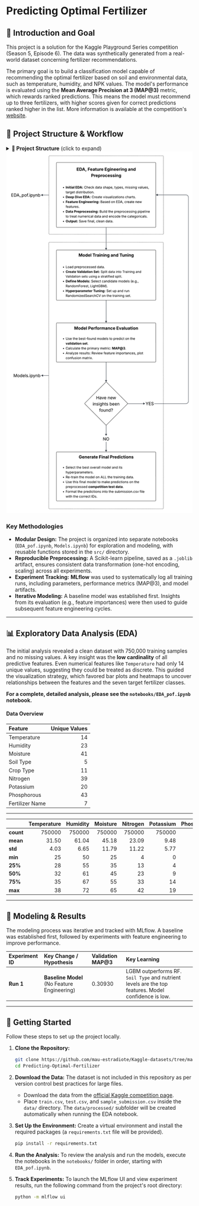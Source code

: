 # Predicting Optimal Fertilizer

## 🎯 Introduction and Goal

This project is a solution for the Kaggle Playground Series competition (Season 5, Episode 6). The data was synthetically generated from a real-world dataset concerning fertilizer recommendations.

The primary goal is to build a classification model capable of recommending the optimal fertilizer based on soil and environmental data, such as temperature, humidity, and NPK values. The model's performance is evaluated using the **Mean Average Precision at 3 (MAP@3)** metric, which rewards ranked predictions. This means the model must recommend up to three fertilizers, with higher scores given for correct predictions ranked higher in the list. More information is available at the competition's [website](https://www.kaggle.com/competitions/playground-series-s5e6/overview). 

## 📁 Project Structure & Workflow

<details>
<summary><strong>📁 Project Structure</strong> (click to expand)</summary>

<ul>
    <li>📄 .gitignore</li>
    <li>📄 README.md</li>
    <li>📄 requirements.txt</li>
    <li>
        <details>
            <summary><strong>📂 data/</strong></summary>
            <ul>
                <li>📄 sample_submission.csv</li>
                <li>📄 test.csv</li>
                <li>📄 train.csv</li>
                <li>
                    <details>
                        <summary><strong>📂 processed/</strong></summary>
                        <ul>
                            <li>📄 pof_df_proc.csv</li>
                            <li>📄 pof_df_test_proc.csv</li>
                        </ul>
                    </details>
                </li>
            </ul>
        </details>
    </li>
    <li>
        <details>
            <summary><strong>📂 images/</strong></summary>
            <ul>
                <li>📄 Project workflow.png</li>
            </ul>
        </details>
    </li>
    <li>
        <details>
            <summary><strong>📂 models/</strong></summary>
            <ul>
                <li>
                    <details>
                        <summary><strong>📂 preprocessors/</strong></summary>
                        <ul>
                            <li>📄 preproc_artifacts.joblib</li>
                        </ul>
                    </details>
                </li>
            </ul>
        </details>
    </li>
    <li>
        <details>
            <summary><strong>📂 notebooks/</strong></summary>
            <ul>
                <li>📓 EDA_pof.ipynb</li>
                <li>📓 Models.ipynb</li>
            </ul>
        </details>
    </li>
    <li>
        <details>
            <summary><strong>📂 src/</strong></summary>
            <ul>
                <li>📄 __init__.py</li>
                <li>📄 evaluation.py</li>
                <li>📄 feature_engineering.py</li>
                <li>📄 plotting.py</li>
                <li>📄 preprocessing_data.py</li>
                <li>📄 submission.py</li>
                <li>📄 training.py</li>
            </ul>
        </details>
    </li>
</ul>
</details>
<img src="images/Project workflow.png" alt="Project Workflow Diagram" width="750"/>

### Key Methodologies
* **Modular Design:** The project is organized into separate notebooks (`EDA_pof.ipynb`, `Models.ipynb`) for exploration and modeling, with reusable functions stored in the `src/` directory.
* **Reproducible Preprocessing:** A Scikit-learn pipeline, saved as a `.joblib` artifact, ensures consistent data transformation (one-hot encoding, scaling) across all experiments.
* **Experiment Tracking:** **MLflow** was used to systematically log all training runs, including parameters, performance metrics (MAP@3), and model artifacts.
* **Iterative Modeling:** A baseline model was established first. Insights from its evaluation (e.g., feature importances) were then used to guide subsequent feature engineering cycles.

---

## 📊 Exploratory Data Analysis (EDA)

The initial analysis revealed a clean dataset with 750,000 training samples and no missing values. A key insight was the **low cardinality** of all predictive features. Even numerical features like `Temperature` had only 14 unique values, suggesting they could be treated as discrete. This guided the visualization strategy, which favored bar plots and heatmaps to uncover relationships between the features and the seven target fertilizer classes.

**For a complete, detailed analysis, please see the `notebooks/EDA_pof.ipynb` notebook.**

#### Data Overview

| Feature | Unique Values |
|:---|---:|
| Temperature | 14 |
| Humidity | 23 |
| Moisture | 41 |
| Soil Type | 5 |
| Crop Type | 11 |
| Nitrogen | 39 |
| Potassium | 20 |
| Phosphorous | 43 |
| Fertilizer Name | 7 |

-----------------------------------------------------------

| | Temperature | Humidity | Moisture | Nitrogen | Potassium | Phosphorous |
|:---|---:|---:|---:|---:|---:|---:|
| **count** | 750000 | 750000 | 750000 | 750000 | 750000 | 750000 |
| **mean** | 31.50 | 61.04 | 45.18 | 23.09 | 9.48 | 21.07 |
| **std** | 4.03 | 6.65 | 11.79 | 11.22 | 5.77 | 12.35 |
| **min** | 25 | 50 | 25 | 4 | 0 | 0 |
| **25%** | 28 | 55 | 35 | 13 | 4 | 10 |
| **50%** | 32 | 61 | 45 | 23 | 9 | 21 |
| **75%** | 35 | 67 | 55 | 33 | 14 | 32 |
| **max** | 38 | 72 | 65 | 42 | 19 | 42 |

---

## 🧪 Modeling & Results

The modeling process was iterative and tracked with MLflow. A baseline was established first, followed by experiments with feature engineering to improve performance.

| Experiment ID | Key Change / Hypothesis | Validation MAP@3 | Key Learning |
| :--- | :--- | :--- | :--- |
| **Run 1** | **Baseline Model** (No Feature Engineering) | 0.30930 | LGBM outperforms RF. `Soil Type` and nutrient levels are the top features. Model confidence is low. |

---

## 🚀 Getting Started

Follow these steps to set up the project locally.

1.  **Clone the Repository:**
    ```bash
    git clone https://github.com/mau-estradiote/Kaggle-datasets/tree/master/Predicting-Optimal-Fertilizers
    cd Predicting-Optimal-Fertilizer
    ```

2.  **Download the Data:**
    The dataset is not included in this repository as per version control best practices for large files.
    - Download the data from the [official Kaggle competition page](https://www.kaggle.com/competitions/playground-series-s5e6/data).
    - Place `train.csv`, `test.csv`, and `sample_submission.csv` inside the `data/` directory. The `data/processed/` subfolder will be created automatically when running the EDA notebook.

3.  **Set Up the Environment:**
    Create a virtual environment and install the required packages (a `requirements.txt` file will be provided).
    ```bash
    pip install -r requirements.txt
    ```

4.  **Run the Analysis:**
    To review the analysis and run the models, execute the notebooks in the `notebooks/` folder in order, starting with `EDA_pof.ipynb`.

5.  **Track Experiments:**
    To launch the MLflow UI and view experiment results, run the following command from the project's root directory:
    ```bash
    python -m mlflow ui
    ```